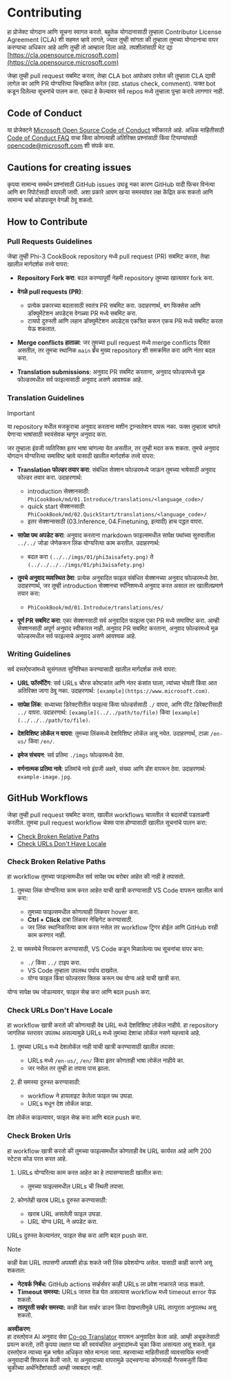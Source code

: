 <!--
CO_OP_TRANSLATOR_METADATA:
{
  "original_hash": "9f71f15fee9a73ecfcd4fd40efbe3070",
  "translation_date": "2025-05-09T03:26:24+00:00",
  "source_file": "CONTRIBUTING.md",
  "language_code": "mr"
}
-->
# Contributing

हा प्रोजेक्ट योगदान आणि सूचना स्वागत करतो. बहुतेक योगदानासाठी तुम्हाला Contributor License Agreement (CLA) शी सहमत व्हावे लागते, ज्यात तुम्ही सांगता की तुम्हाला तुमच्या योगदानाचा वापर करण्याचा अधिकार आहे आणि तुम्ही तो आम्हाला दिला आहे. तपशीलांसाठी भेट द्या [https://cla.opensource.microsoft.com](https://cla.opensource.microsoft.com)

जेव्हा तुम्ही pull request सबमिट करता, तेव्हा CLA bot आपोआप ठरवेल की तुम्हाला CLA द्यावी लागेल का आणि PR योग्यरित्या चिन्हांकित करेल (उदा. status check, comment). फक्त bot कडून दिलेल्या सूचनांचे पालन करा. एकदा हे केल्यावर सर्व repos मध्ये तुम्हाला पुन्हा करावे लागणार नाही.

## Code of Conduct

या प्रोजेक्टने [Microsoft Open Source Code of Conduct](https://opensource.microsoft.com/codeofconduct/) स्वीकारले आहे. अधिक माहितीसाठी [Code of Conduct FAQ](https://opensource.microsoft.com/codeofconduct/faq/) वाचा किंवा कोणत्याही अतिरिक्त प्रश्नांसाठी किंवा टिप्पण्यांसाठी [opencode@microsoft.com](mailto:opencode@microsoft.com) शी संपर्क करा.

## Cautions for creating issues

कृपया सामान्य समर्थन प्रश्नांसाठी GitHub issues उघडू नका कारण GitHub यादी फिचर विनंत्या आणि बग रिपोर्टसाठी वापरली जावी. अशा प्रकारे आपण खऱ्या समस्यांवर लक्ष केंद्रित करू शकतो आणि सामान्य चर्चा कोडपासून वेगळी ठेवू शकतो.

## How to Contribute

### Pull Requests Guidelines

जेव्हा तुम्ही Phi-3 CookBook repository मध्ये pull request (PR) सबमिट करता, तेव्हा खालील मार्गदर्शक तत्त्वे वापरा:

- **Repository Fork करा**: बदल करण्यापूर्वी नेहमी repository तुमच्या खात्यावर fork करा.

- **वेगळे pull requests (PR)**:
  - प्रत्येक प्रकारच्या बदलासाठी स्वतंत्र PR सबमिट करा. उदाहरणार्थ, बग फिक्सेस आणि डॉक्युमेंटेशन अपडेट्स वेगळ्या PR मध्ये सबमिट करा.
  - टायपो दुरुस्ती आणि लहान डॉक्युमेंटेशन अपडेट्स एकत्रित करून एकच PR मध्ये सबमिट करता येऊ शकतात.

- **Merge conflicts हाताळा**: जर तुमच्या pull request मध्ये merge conflicts दिसत असतील, तर तुमचा स्थानिक `main` ब्रँच मुख्य repository शी समक्रमित करा आणि नंतर बदल करा.

- **Translation submissions**: अनुवाद PR सबमिट करताना, अनुवाद फोल्डरमध्ये मूळ फोल्डरमधील सर्व फाइल्ससाठी अनुवाद असणे आवश्यक आहे.

### Translation Guidelines

> [!IMPORTANT]
>
> या repository मधील मजकूराचा अनुवाद करताना मशीन ट्रान्सलेशन वापरू नका. फक्त तुम्हाला चांगले येणाऱ्या भाषांसाठी स्वयंसेवक म्हणून अनुवाद करा.

जर तुम्हाला इंग्रजी व्यतिरिक्त इतर भाषा चांगल्या येत असतील, तर तुम्ही मदत करू शकता. तुमचे अनुवाद योगदान योग्यरित्या समाविष्ट व्हावे यासाठी खालील मार्गदर्शक तत्त्वे वापरा:

- **Translation फोल्डर तयार करा**: संबंधित सेक्शन फोल्डरमध्ये जाऊन तुमच्या भाषेसाठी अनुवाद फोल्डर तयार करा. उदाहरणार्थ:
  - introduction सेक्शनसाठी: `PhiCookBook/md/01.Introduce/translations/<language_code>/`
  - quick start सेक्शनसाठी: `PhiCookBook/md/02.QuickStart/translations/<language_code>/`
  - इतर सेक्शन्ससाठी (03.Inference, 04.Finetuning, इत्यादी) हाच पद्धत वापरा.

- **सापेक्ष पथ अपडेट करा**: अनुवाद करताना markdown फाइल्समधील सापेक्ष पथांच्या सुरुवातीला `../../` जोडा जेणेकरून लिंक योग्यरित्या काम करतील. उदाहरणार्थ:
  - बदल करा `(../../imgs/01/phi3aisafety.png)` ते `(../../../../imgs/01/phi3aisafety.png)`

- **तुमचे अनुवाद व्यवस्थित ठेवा**: प्रत्येक अनुवादित फाइल संबंधित सेक्शनच्या अनुवाद फोल्डरमध्ये ठेवा. उदाहरणार्थ, जर तुम्ही introduction सेक्शनचा स्पॅनिशमध्ये अनुवाद करत असाल तर खालीलप्रमाणे तयार करा:
  - `PhiCookBook/md/01.Introduce/translations/es/`

- **पूर्ण PR सबमिट करा**: एका सेक्शनसाठी सर्व अनुवादित फाइल्स एका PR मध्ये समाविष्ट करा. आम्ही सेक्शनसाठी अपूर्ण अनुवाद स्वीकारत नाही. अनुवाद PR सबमिट करताना, अनुवाद फोल्डरमध्ये मूळ फोल्डरमधील सर्व फाइल्सचे अनुवाद असणे आवश्यक आहे.

### Writing Guidelines

सर्व दस्तऐवजांमध्ये सुसंगतता सुनिश्चित करण्यासाठी खालील मार्गदर्शक तत्त्वे वापरा:

- **URL फॉरमॅटिंग**: सर्व URLs चौरस कोष्टकांत आणि नंतर कंसांत घाला, त्यांच्या भोवती किंवा आत अतिरिक्त जागा ठेवू नका. उदाहरणार्थ: `[example](https://www.microsoft.com)`.

- **सापेक्ष लिंक**: सध्याच्या डिरेक्टरीतील फाइल्स किंवा फोल्डर्ससाठी `./` वापरा, आणि पॅरेंट डिरेक्टरीसाठी `../` वापरा. उदाहरणार्थ: `[example](../../path/to/file)` किंवा `[example](../../../path/to/file)`.

- **देशविशिष्ट लोकॅल न वापरा**: तुमच्या लिंकमध्ये देशविशिष्ट लोकॅल असू नयेत. उदाहरणार्थ, टाळा `/en-us/` किंवा `/en/`.

- **इमेज संचयन**: सर्व प्रतिमा `./imgs` फोल्डरमध्ये ठेवा.

- **वर्णनात्मक प्रतिमा नावे**: प्रतिमांचे नावे इंग्रजी अक्षरे, संख्या आणि डॅश वापरून ठेवा. उदाहरणार्थ: `example-image.jpg`.

## GitHub Workflows

जेव्हा तुम्ही pull request सबमिट करता, खालील workflows चालतील जे बदलांची पडताळणी करतील. तुमचा pull request workflow चेक्स पास होण्यासाठी खालील सूचनांचे पालन करा:

- [Check Broken Relative Paths](../..)
- [Check URLs Don't Have Locale](../..)

### Check Broken Relative Paths

हा workflow तुमच्या फाइल्समधील सर्व सापेक्ष पथ बरोबर आहेत की नाही हे तपासतो.

1. तुमच्या लिंक योग्यरित्या काम करत आहेत याची खात्री करण्यासाठी VS Code वापरून खालील कार्य करा:
    - तुमच्या फाइल्समधील कोणत्याही लिंकवर hover करा.
    - **Ctrl + Click** दाबा लिंकवर नेव्हिगेट करण्यासाठी.
    - जर लिंक स्थानिकरित्या काम करत नसेल तर workflow ट्रिगर होईल आणि GitHub वरही काम करणार नाही.

1. या समस्येचे निराकरण करण्यासाठी, VS Code कडून मिळालेल्या पथ सूचनांचा वापर करा:
    - `./` किंवा `../` टाइप करा.
    - VS Code तुम्हाला उपलब्ध पर्याय दाखवेल.
    - योग्य फाइल किंवा फोल्डरवर क्लिक करून पथ योग्य आहे याची खात्री करा.

योग्य सापेक्ष पथ जोडल्यावर, फाइल सेव्ह करा आणि बदल push करा.

### Check URLs Don't Have Locale

हा workflow खात्री करतो की कोणत्याही वेब URL मध्ये देशविशिष्ट लोकॅल नाहीये. हा repository जागतिक स्तरावर उपलब्ध असल्यामुळे URLs मध्ये तुमच्या देशाचा लोकॅल नसणे महत्त्वाचे आहे.

1. तुमच्या URLs मध्ये देशलोकॅल नाही याची खात्री करण्यासाठी खालील तपासा:

    - URLs मध्ये `/en-us/`, `/en/` किंवा इतर कोणताही भाषा लोकॅल नाहीये का.
    - जर नसेल तर तुम्ही हा तपास पास झाला.

1. ही समस्या दुरुस्त करण्यासाठी:

    - workflow ने हायलाइट केलेला फाइल पथ उघडा.
    - URLs मधून देश लोकॅल काढा.

देश लोकॅल काढल्यावर, फाइल सेव्ह करा आणि बदल push करा.

### Check Broken Urls

हा workflow खात्री करतो की तुमच्या फाइल्समधील कोणताही वेब URL कार्यरत आहे आणि 200 स्टेटस कोड परत करत आहे.

1. URLs योग्यरित्या काम करत आहेत का हे तपासण्यासाठी खालील करा:
    - तुमच्या फाइल्समधील URLs ची स्थिती तपासा.

2. कोणतेही खराब URLs दुरुस्त करण्यासाठी:
    - खराब URL असलेली फाइल उघडा.
    - URL योग्य URL ने अपडेट करा.

URLs दुरुस्त केल्यानंतर, फाइल सेव्ह करा आणि बदल push करा.

> [!NOTE]
>
> काही वेळा URL तपासणी अपयशी होऊ शकते जरी लिंक प्रवेशयोग्य असेल. यासाठी काही कारणे असू शकतात:
>
> - **नेटवर्क निर्बंध:** GitHub actions सर्व्हर्सवर काही URLs ला प्रवेश नाकारले जाऊ शकतो.
> - **Timeout समस्या:** URLs जास्त वेळ घेत असल्यास workflow मध्ये timeout error येऊ शकतो.
> - **तात्पुरती सर्व्हर समस्या:** काही वेळा सर्व्हर डाउन किंवा देखभालीमुळे URL तात्पुरता अनुपलब्ध असू शकतो.

**अस्वीकरण**:  
हा दस्तऐवज AI अनुवाद सेवा [Co-op Translator](https://github.com/Azure/co-op-translator) वापरून अनुवादित केला आहे. आम्ही अचूकतेसाठी प्रयत्न करतो, तरी कृपया लक्षात घ्या की स्वयंचलित अनुवादांमध्ये चुका किंवा असत्यता असू शकते. मूळ दस्तऐवज त्याच्या मूळ भाषेत अधिकृत स्रोत मानला जावा. महत्त्वाच्या माहितीसाठी व्यावसायिक मानवी अनुवादाची शिफारस केली जाते. या अनुवादाच्या वापरामुळे उद्भवणाऱ्या कोणत्याही गैरसमजुती किंवा चुकीच्या अर्थनिर्देशांसाठी आम्ही जबाबदार नाही.